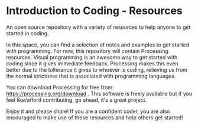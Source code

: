 # Introduction to Coding - Resources
An open source repository with a variety of resources to help anyone to get started in coding.

In this space, you can find a selection of notes and examples to get started with programming.  For now, this repository will contain Processing resources.  Visual programming is an awesome way to get started with coding since it gives immediate feedback.  Processing makes this even better due to the tollerance it gives to whoever is coding, relieving us from the normal strictness that is associated with programming languages.

You can download Processing for free from: https://processing.org/download . This software is freely available but if you feel like/afford contributing, go ahead, it's a great project.

Enjoy it and please share!  If you are a confident coder, you are also encouraged to make use of these resources and help others get started!
